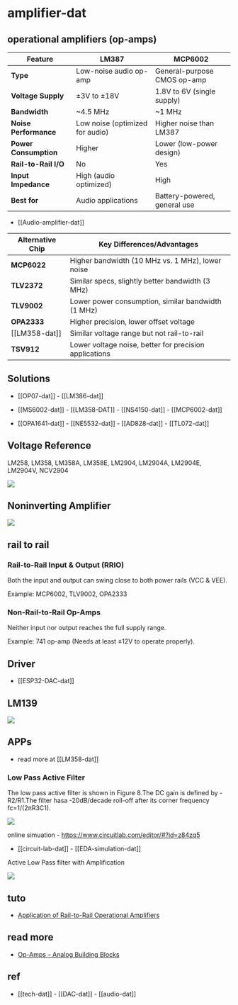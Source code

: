 
# amplifier-dat



## operational amplifiers (op-amps)

| Feature               | LM387                           | MCP6002                      |
| --------------------- | ------------------------------- | ---------------------------- |
| **Type**              | Low-noise audio op-amp          | General-purpose CMOS op-amp  |
| **Voltage Supply**    | ±3V to ±18V                     | 1.8V to 6V (single supply)   |
| **Bandwidth**         | ~4.5 MHz                        | ~1 MHz                       |
| **Noise Performance** | Low noise (optimized for audio) | Higher noise than LM387      |
| **Power Consumption** | Higher                          | Lower (low-power design)     |
| **Rail-to-Rail I/O**  | No                              | Yes                          |
| **Input Impedance**   | High (audio optimized)          | High                         |
| **Best for**          | Audio applications              | Battery-powered, general use |

- [[Audio-amplifier-dat]]


| Alternative Chip | Key Differences/Advantages                         |
|-----------------|----------------------------------------------------|
| **MCP6022**     | Higher bandwidth (10 MHz vs. 1 MHz), lower noise  |
| **TLV2372**     | Similar specs, slightly better bandwidth (3 MHz)  |
| **TLV9002**     | Lower power consumption, similar bandwidth (1 MHz) |
| **OPA2333**     | Higher precision, lower offset voltage            |
| [[LM358-dat]]   | Similar voltage range but not rail-to-rail        |
| **TSV912**      | Lower voltage noise, better for precision applications |



## Solutions 

- [[OP07-dat]] - [[LM386-dat]]

- [[MS6002-dat]] - [[LM358-DAT]] - [[NS4150-dat]] - [[MCP6002-dat]]

- [[OPA1641-dat]] - [[NE5532-dat]] - [[AD828-dat]] - [[TL072-dat]]

## Voltage Reference

LM258, LM358, LM358A, LM358E, LM2904, LM2904A, LM2904E, LM2904V, NCV2904

![](2025-03-14-20-49-15.png)


## Noninverting Amplifier

![](2025-03-14-20-36-11.png)


## rail to rail 

### Rail-to-Rail Input & Output (RRIO)

Both the input and output can swing close to both power rails (VCC & VEE).

Example: MCP6002, TLV9002, OPA2333

### Non-Rail-to-Rail Op-Amps

Neither input nor output reaches the full supply range.

Example: 741 op-amp (Needs at least ±12V to operate properly).



## Driver 

- [[ESP32-DAC-dat]]


## LM139 

![](2025-03-19-03-25-27.png)


## APPs 

- read more at [[LM358-dat]]

### Low Pass Active Filter

The low pass active filter is shown in Figure 8.The DC gain is defined by -R2/R1.The filter hasa -20dB/decade roll-off after its corner frequency fc=1/(2πR3C1).

![](2025-03-19-16-23-28.png)

online simuation - https://www.circuitlab.com/editor/#?id=z84zq5

- [[circuit-lab-dat]] - [[EDA-simulation-dat]]

Active Low Pass filter with Amplification

![](2025-03-19-17-07-49.png)

## tuto 

- [Application of Rail-to-Rail Operational Amplifiers](https://www.ti.com/lit/an/sloa039a/sloa039a.pdf)

## read more 

- [Op-Amps – Analog Building Blocks](https://dronebotworkshop.com/op-amps/)




## ref 

- [[tech-dat]] - [[DAC-dat]] - [[audio-dat]]


